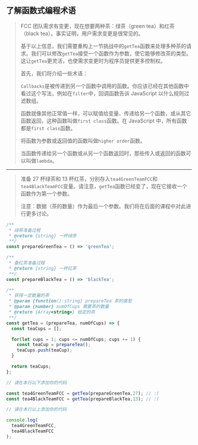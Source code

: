 ## 了解函数式编程术语

> FCC 团队需求有变更，现在想要两种茶：绿茶（green tea）和红茶（black tea）。事实证明，用户需求变更是很常见的。
>
> 基于以上信息，我们需要重构上一节挑战中的`getTea`函数来处理多种茶的请求。我们可以修改`getTea`接受一个函数作为参数，使它能够修改茶的类型。这让`getTea`更灵活，也使需求变更时为程序员提供更多控制权。
>
> 首先，我们将介绍一些术语：
>
> `Callbacks`是被传递到另一个函数中调用的函数。你应该已经在其他函数中看过这个写法，例如在`filter`中，回调函数告诉 JavaScript 以什么规则过滤数组。
>
> 函数就像其他正常值一样，可以赋值给变量、传递给另一个函数，或从其它函数返回，这种函数叫做`first class`函数。在 JavaScript 中，所有函数都是`first class`函数。
>
> 将函数为参数或返回值的函数叫做`higher order`函数。
>
> 当函数传递给另一个函数或从另一个函数返回时，那些传入或返回的函数可以叫做`lambda`。

---

> 准备 27 杯绿茶和 13 杯红茶，分别存入`tea4GreenTeamFCC`和`tea4BlackTeamFCC`变量。请注意，`getTea`函数已经变了，现在它接收一个函数作为第一个参数。
>
> 注意：数据（茶的数量）作为最后一个参数。我们将在后面的课程中对此进行更多讨论。

```js
/**
 * 绿茶准备过程
 * @return {string} 一杯绿茶
 **/
const prepareGreenTea = () => 'greenTea';

/**
 * 备红茶准备过程
 * @return {string} 一杯红茶
 **/
const prepareBlackTea = () => 'blackTea';

/**
 * 获得一定数量的茶
 * @param {function():string} prepareTea 茶的类型
 * @param {number} numOfCups 需要茶的数量
 * @return {Array<string>} 给定的茶
 **/
const getTea = (prepareTea, numOfCups) => {
  const teaCups = [];

  for(let cups = 1; cups <= numOfCups; cups += 1) {
    const teaCup = prepareTea();
    teaCups.push(teaCup);
  }

  return teaCups;
};

// 请在本行以下添加你的代码

const tea4GreenTeamFCC = getTea(prepareGreenTea,27); // :(
const tea4BlackTeamFCC = getTea(prepareBlackTea,13); // :(

// 请在本行以上添加你的代码

console.log(
  tea4GreenTeamFCC,
  tea4BlackTeamFCC
);
```


